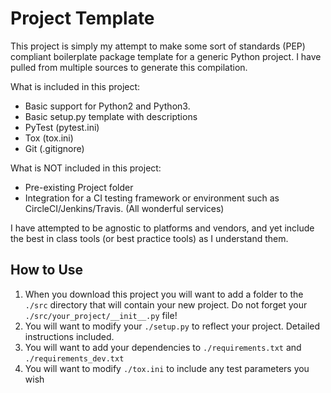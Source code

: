 # Project Template #

This project is simply my attempt to make some sort of standards (PEP) compliant boilerplate package template for a 
generic Python project.  I have pulled from multiple sources to generate this compilation.

What is included in this project:

* Basic support for Python2 and Python3.  
* Basic setup.py template with descriptions
* PyTest (pytest.ini)
* Tox (tox.ini)
* Git (.gitignore)

What is NOT included in this project:

* Pre-existing Project folder
* Integration for a CI testing framework or environment such as CircleCI/Jenkins/Travis. (All wonderful services)

I have attempted to be agnostic to platforms and vendors, and yet include the best in class tools 
(or best practice tools) as I understand them.

## How to Use ##

1. When you download this project you will want to add a folder to the `./src` directory that will contain your new
project. Do not forget your `./src/your_project/__init__.py` file!
1. You will want to modify your `./setup.py` to reflect your project. Detailed instructions included.
1. You will want to add your dependencies to `./requirements.txt` and `./requirements_dev.txt`
1. You will want to modify `./tox.ini` to include any test parameters you wish